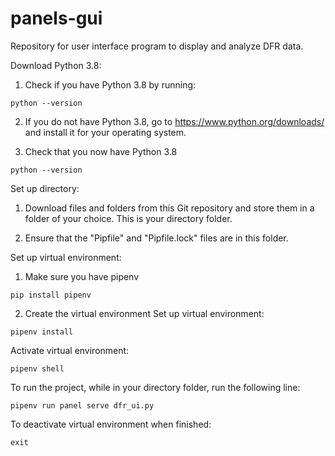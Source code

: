 # panels-gui
Repository for user interface program to display and analyze DFR data.

Download Python 3.8:
1. Check if you have Python 3.8 by running:
```
python --version
```
2. If you do not have Python 3.8, go to https://www.python.org/downloads/ and install it for your operating system.

3. Check that you now have Python 3.8
```
python --version
```

Set up directory:
1. Download files and folders from this Git repository and store them in a folder of your choice. This is your directory folder.

2. Ensure that the "Pipfile" and "Pipfile.lock" files are in this folder.


Set up virtual environment:
1. Make sure you have pipenv
```
pip install pipenv
```
2. Create the virtual environment
Set up virtual environment:
```
pipenv install
```

Activate virtual environment:
```
pipenv shell
```

To run the project, while in your directory folder, run the following line:
```
pipenv run panel serve dfr_ui.py
```

To deactivate virtual environment when finished:
```
exit
```
